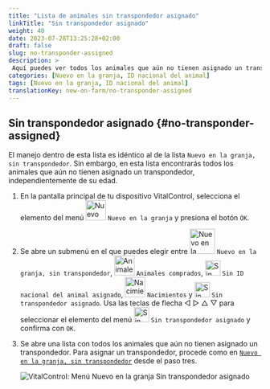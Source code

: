 ```yaml
---
title: "Lista de animales sin transpondedor asignado"
linkTitle: "Sin transpondedor asignado"
weight: 40
date: 2023-07-28T13:25:28+02:00
draft: false
slug: no-transponder-assigned
description: >
 Aquí puedes ver todos los animales que aún no tienen asignado un transpondedor y asignarles uno.
categories: [Nuevo en la granja, ID nacional del animal]
tags: [Nuevo en la granja, ID nacional del animal]
translationKey: new-on-farm/no-transponder-assigned
---
```

## Sin transpondedor asignado {#no-transponder-assigned}

El manejo dentro de esta lista es idéntico al de la lista `Nuevo en la granja, sin transpondedor`. Sin embargo, en esta lista encontrarás todos los animales que aún no tienen asignado un transpondedor, independientemente de su edad.

1. En la pantalla principal de tu dispositivo VitalControl, selecciona el elemento del menú <img src="/icons/main/new-on-farm.svg" width="40" align="bottom" alt="Nuevo en la granja" /> `Nuevo en la granja` y presiona el botón `OK`.

2. Se abre un submenú en el que puedes elegir entre <img src="/icons/registration/new-on-farm-no-transponder.svg" width="50" align="bottom" alt="Nuevo en la granja, sin transpondedor" /> `Nuevo en la granja, sin transpondedor`, <img src="/icons/main/new-on-farm.svg" width="40" align="bottom" alt="Animales comprados" /> `Animales comprados`, <img src="/icons/registration/no-eartag-number.svg" width="30" align="bottom" alt="Sin ID nacional del animal" /> `Sin ID nacional del animal asignado`, <img src="/icons/main/births.svg" width="40" align="bottom" alt="Nacimientos" /> `Nacimientos` y <img src="/icons/registration/no-transponder.svg" width="30" align="bottom" alt="Sin transpondedor asignado" /> `Sin transpondedor asignado`. Usa las teclas de flecha ◁ ▷ △ ▽ para seleccionar el elemento del menú <img src="/icons/registration/no-transponder.svg" width="30" align="bottom" alt="Sin transpondedor asignado" /> `Sin transpondedor asignado` y confirma con `OK`.

3. Se abre una lista con todos los animales que aún no tienen asignado un transpondedor. Para asignar un transpondedor, procede como en [`Nuevo en la granja, sin transpondedor`](../new-no-transponder/#nuevo-en-la-granja-sin-transpondedor) desde el paso tres.

    ![VitalControl: Menú Nuevo en la granja Sin transpondedor asignado](../images/notransponder2.png "Sin transpondedor asignado")

